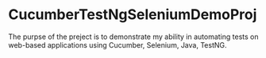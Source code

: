 # CucumberTestNgSeleniumDemoProj
The purpse of the preject is to demonstrate my ability in automating tests on web-based applications using Cucumber, Selenium, Java, TestNG.
